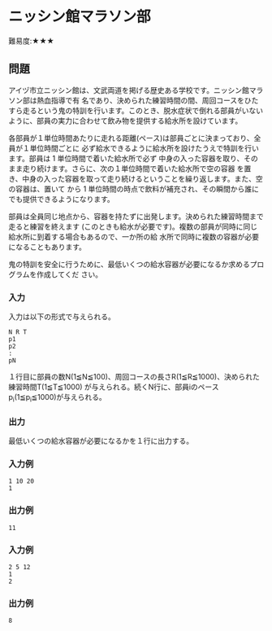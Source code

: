 # ニッシン館マラソン部

難易度:★★★

## 問題

アイヅ市立ニッシン館は、文武両道を掲げる歴史ある学校です。ニッシン館マラソン部は熱血指導で有
名であり、決められた練習時間の間、周回コースをひたすら走るという鬼の特訓を行います。このとき、脱水症状で倒れる部員がいないように、部員の実力に合わせて飲み物を提供する給水所を設けています。

各部員が１単位時間あたりに走れる距離(ペース)は部員ごとに決まっており、全員が１単位時間ごとに
必ず給水できるように給水所を設けたうえで特訓を行います。部員は 1 単位時間で着いた給水所で必ず
中身の入った容器を取り、そのまま走り続けます。さらに、次の１単位時間で着いた給水所で空の容器
を置き、中身の入った容器を取って走り続けるということを繰り返します。また、空の容器は、置いて
から 1 単位時間の時点で飲料が補充され、その瞬間から誰にでも提供できるようになります。

部員は全員同じ地点から、容器を持たずに出発します。決められた練習時間まで走ると練習を終えます
(このときも給水が必要です)。複数の部員が同時に同じ給水所に到着する場合もあるので、一か所の給
水所で同時に複数の容器が必要になることもあります。

鬼の特訓を安全に行うために、最低いくつの給水容器が必要になるか求めるプログラムを作成してくだ
さい。

### 入力

入力は以下の形式で与えられる。
```
N R T
p1
p2
:
pN
```

１行目に部員の数N(1≦N≦100)、周回コースの長さR(1≦R≦1000)、決められた練習時間T(1≦T≦1000)
が与えられる。続くN行に、部員iのペースp<sub>i</sub>(1≦p<sub>i</sub>≦1000)が与えられる。

### 出力
最低いくつの給水容器が必要になるかを１行に出力する。

### 入力例
```
1 10 20
1
```
### 出力例
```
11
```
### 入力例
```
2 5 12
1
2
```


### 出力例
```
8
```